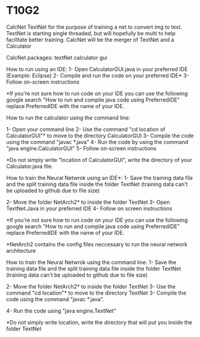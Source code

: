 # T10G2
CalcNet
TextNet for the purpose of training a net to convert img to text. TextNet is starting single threaded, but will hopefully be multi to help facilitate better training.
CalcNet will be the merger of TextNet and a Calculator 

CalcNet
packages:
 textNet
 calculator
 gui


How to run using an IDE:
1- Open CalculatorGUI.java in your preferred IDE (Example: Eclipse)
2- Compile and run the code on your preferred IDE*
3- Follow on-screen instructions

*If you're not sure how to run code on your IDE you can use the following google search "How to run and compile java code using PreferredIDE" replace PreferredIDE with the name of your IDE.

How to run the calculator using the command line:

1- Open your command line
2- Use the command "cd location of CalculatorGUI"* to move to the directory CalculatorGUI
3- Compile the code using the command "javac *.java"
4- Run the code by using the command "java engine.CalculatorGUI"
5- Follow on-screen instructions

*Do not simply write "location of CalculatorGUI", write the directory of your Calculator.java file.


How to train the Neural Netwrok using an IDE*:
1- Save the training data file and the split training data file inside the folder TextNet (training data can't be uploaded to github due to file size)

2- Move the folder NetArch2* to inside the folder TextNet
3- Open TextNet.Java in your preferred IDE
4- Follow on screen instructions

*If you're not sure how to run code on your IDE you can use the following google search "How to run and compile java code using PreferredIDE" replace PreferredIDE with the name of your IDE.

*NetArch2 contains the config files neccessary to run the neural network architecture


How to train the Neural Netwrok using the command line:
1- Save the training data file and the split training data file inside the folder TextNet (training data can't be uploaded to github due to file size)

2- Move the folder NetArch2* to inside the folder TextNet
3- Use the command "cd location"* to move to the directory TextNet
3- Compile the code using the command "javac *.java".

4- Run the code using "java engine.TextNet"

*Do not simply write location, write the directory that will put you inside the folder TextNet

